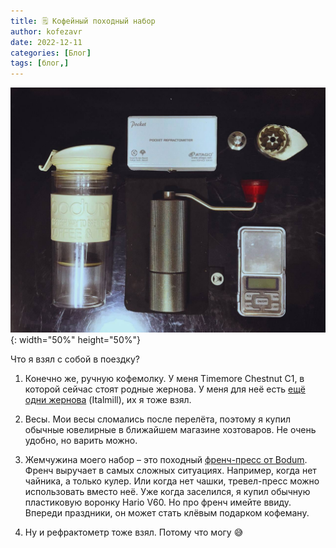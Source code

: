 ```yaml
---
title: 🗒 Кофейный походный набор
author: kofezavr
date: 2022-12-11
categories: [Блог]
tags: [блог,]
--- 
```

![copy from title](/assets/img/posts/22/12/nabor.jpg){: width="50%" height="50%"}

Что я взял с собой в поездку?

1. Конечно же, ручную кофемолку. У меня Timemore Chestnut C1, в которой сейчас стоят родные жернова. У меня для неё есть [ещё одни жернова](https://youtu.be/XQMgLQuTyL4) (Italmill), их я тоже взял. 

2. Весы. Мои весы сломались после перелёта, поэтому я купил обычные ювелирные в ближайшем магазине хозтоваров. Не очень удобно, но варить можно.

3. Жемчужина моего набор – это походный [френч-пресс от Bodum](https://youtu.be/Jjz0b-fOu3I). Френч выручает в самых сложных ситуациях. Например, когда нет чайника, а только кулер. Или когда нет чашки, тревел-пресс можно использовать вместо неё.
   Уже когда заселился, я купил обычную пластиковую воронку Hario V60. Но про френч имейте ввиду. Впереди праздники, он может стать клёвым подарком кофеману.

4. Ну и рефрактометр тоже взял. Потому что могу 😅